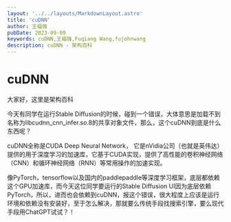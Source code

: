 ```yaml
---
layout: '../../layouts/MarkdownLayout.astro'
title: 'cuDNN'
author: 王福强
pubDate: 2023-09-09
keywords: cuDNN,王福强,Fuqiang Wang,fujohnwang
description: cuDNN - 架构百科
---
```


# cuDNN

大家好，这里是架构百科

今天有同学在运行Stable Diffusion的时候，碰到一个错误，大体意思是加载不到名称为libcudnn_cnn_infer.so.8的共享对象文件，那么，这个cuDNN到底是什么东西呢？

cuDNN全称是CUDA Deep Neural Network， 它是nVidia公司（也就是英伟达）提供的用于深度学习的加速库，它基于CUDA实现，提供了高性能的卷积神经网络（CNN）和循环神经网络（RNN）等常用操作的加速实现。

像PyTorch，tensorflow以及国内的paddlepaddle等深度学习框架，底层都依赖这个GPU加速库，而今天这位同学要运行的Stable Diffusion UI因为底层依赖PyTorch，所以，进而也会依赖到cuDNN，报这个错误，很大程度上应该是运行环境和依赖没有安装好，至于怎么解决，那就要么传统手段找搜索引擎，要么现代手段用ChatGPT试试？！



